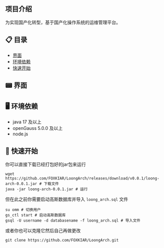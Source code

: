## 项目介绍

为实现国产化转型，基于国产化操作系统的运维管理平台。

## 📋 目录
+ [界面](#-界面)
+ [环境依赖](#-环境依赖)
+ [快速开始](#-快速开始)

## 📟️ 界面

## 🖥️ 环境依赖
+ java 17 及以上
+ openGauss 5.0.0 及以上
+ node.js

## 🚀 快速开始
你可以直接下载已经打包好的jar包来运行  
```shell
wget https://github.com/FOXKIAR/LoongArch/releases/download/v0.0.1/loong-arch-0.0.1.jar # 下载文件
java -jar loong-arch-0.0.1.jar # 运行
```
但在此之前你需要启动高斯数据库并导入 `loong_arch.sql` 文件
```shell
su omm # 切换用户
gs_ctl start # 启动高斯数据库
gsql -U username -d databasename -f loong_arch.sql # 导入文件
```

或者你也可以克隆它然后自己再做更改
```shell
git clone https://github.com/FOXKIAR/LoongArch.git
```